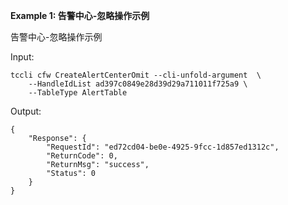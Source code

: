 **Example 1: 告警中心-忽略操作示例**

告警中心-忽略操作示例

Input: 

```
tccli cfw CreateAlertCenterOmit --cli-unfold-argument  \
    --HandleIdList ad397c0849e28d39d29a711011f725a9 \
    --TableType AlertTable
```

Output: 
```
{
    "Response": {
        "RequestId": "ed72cd04-be0e-4925-9fcc-1d857ed1312c",
        "ReturnCode": 0,
        "ReturnMsg": "success",
        "Status": 0
    }
}
```


